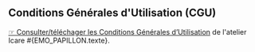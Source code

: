 ## Conditions Générales d'Utilisation (CGU)

[☞ Consulter/téléchager les Conditions Générales d’Utilisation](https://www.atelier-icare.net/public/CGU_Atelier_ICARE.pdf) de l'atelier Icare #{EMO_PAPILLON.texte}.
